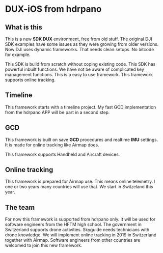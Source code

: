 # DUX-iOS from hdrpano

## What is this
This is a new **SDK DUX** environment, free from old stuff. The original DJI SDK examples have some issues as they were growing from older versions. Now DJI uses dynamic frameworks. That needs clean setups. No bitcode for example. 

This SDK is build from scratch without coping existing code. This SDK has powerful inbuilt functions. We have not be aware of complicated key management functions. This is a easy to use framework. This framework supports online tracking. 

## Timeline
This framework starts with a timeline project. My fast GCD implementation from the hdrpano APP will be part in a second step. 

## GCD
This framework is built on save **GCD** procedures and realtime **IMU** settings. It is made for online tracking like Airmap does. 

This framework supports Handheld and Aircraft devices. 

## Online tracking
This framework is prepared for Airmap use. This means online telemetry. I one or two years many countries will use that. We start in Switzeland this year. 

## The team
For now this framework is supported from hdrpano only. It will be used for software engineers from the HFTM high school. The government in Switzerland supports drone activities. Skyguide needs technicians with drone knowledge. We will implement online tracking in 2019 in Switzerland together with Airmap. Software engineers from other countries are welcomed to join this new framework.
